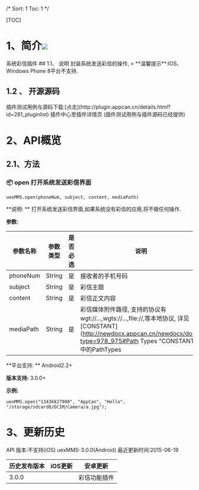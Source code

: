 /*
Sort: 1
Toc: 1
*/

[TOC]
 # 1、简介[![](http://appcan-download.oss-cn-beijing.aliyuncs.com/%E5%85%AC%E6%B5%8B%2Fgf.png)]() <ignore>
系统彩信插件
## 1.1、 说明<ignore>
封装系统发送彩信的操作,
> **温馨提示**:IOS、Windows Phone 8平台不支持.

 
## 1.2 、 开源源码<ignore>
插件测试用例与源码下载:[点击](http://plugin.appcan.cn/details.html?id=281_pluginlist) 插件中心至插件详情页 (插件测试用例与插件源码已经提供)

 # 2、API概览<ignore>

## 2.1、方法<ignore>

### 📦  open 打开系统发送彩信界面

`uexMMS.open(phoneNum, subject, content, mediaPath)`

**说明:	**
打开系统发送彩信界面,如果系统没有彩信的应用,将不做任何操作.	

**参数:**

|  参数名称 | 参数类型  | 是否必选  |  说明 |
| ------------ | ------------ | ------------ | ------------ |
|  phoneNum | String | 是 | 接收者的手机号码 |
| subject | String | 是 | 彩信主题 |
| content | String | 是 | 彩信正文内容 |
| mediaPath | String | 是 | 彩信媒体附件路径, 支持的协议有wgt://…,wgts://…,file://,等本地协议, 详见[CONSTANT](http://newdocx.appcan.cn/newdocx/docx?type=978_975#Path Types "CONSTANT")中的PathTypes |

**平台支持:	**
Android2.2+

**版本支持:**
3.0.0+

**示例:**

```
uexMMS.open("13436827900", "AppCan", "Hello", "/storage/sdcard0/DCIM/Camera/a.jpg");
```
# 3、更新历史<ignore>
API 版本:不支持(iOS) uexMMS-3.0.0(Android)
最近更新时间:2015-06-19

|  历史发布版本 | iOS更新  | 安卓更新  |
| ------------ | ------------ | ------------ |
| 3.0.0  |   | 彩信功能插件|
  